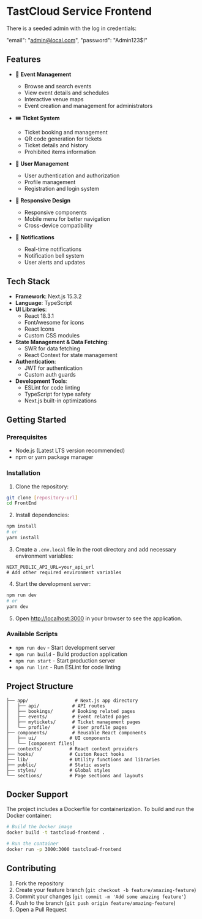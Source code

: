 # TastCloud Service Frontend

There is a seeded admin with the log in credentials:

"email": "admin@local.com",
"password": "Admin123$!"

## Features

- 🎫 **Event Management**
  - Browse and search events
  - View event details and schedules
  - Interactive venue maps
  - Event creation and management for administrators

- 🎟️ **Ticket System**
  - Ticket booking and management
  - QR code generation for tickets
  - Ticket details and history
  - Prohibited items information

- 👤 **User Management**
  - User authentication and authorization
  - Profile management
  - Registration and login system

- 📱 **Responsive Design**
  - Responsive components
  - Mobile menu for better navigation
  - Cross-device compatibility

- 🔔 **Notifications**
  - Real-time notifications
  - Notification bell system
  - User alerts and updates

## Tech Stack

- **Framework**: Next.js 15.3.2
- **Language**: TypeScript
- **UI Libraries**:
  - React 18.3.1
  - FontAwesome for icons
  - React Icons
  - Custom CSS modules
- **State Management & Data Fetching**:
  - SWR for data fetching
  - React Context for state management
- **Authentication**:
  - JWT for authentication
  - Custom auth guards
- **Development Tools**:
  - ESLint for code linting
  - TypeScript for type safety
  - Next.js built-in optimizations

## Getting Started

### Prerequisites

- Node.js (Latest LTS version recommended)
- npm or yarn package manager

### Installation

1. Clone the repository:
```bash
git clone [repository-url]
cd FrontEnd
```

2. Install dependencies:
```bash
npm install
# or
yarn install
```

3. Create a `.env.local` file in the root directory and add necessary environment variables:
```env
NEXT_PUBLIC_API_URL=your_api_url
# Add other required environment variables
```

4. Start the development server:
```bash
npm run dev
# or
yarn dev
```

5. Open [http://localhost:3000](http://localhost:3000) in your browser to see the application.

### Available Scripts

- `npm run dev` - Start development server
- `npm run build` - Build production application
- `npm run start` - Start production server
- `npm run lint` - Run ESLint for code linting

## Project Structure

```
├── app/                 # Next.js app directory
│   ├── api/            # API routes
│   ├── bookings/       # Booking related pages
│   ├── events/         # Event related pages
│   ├── mytickets/      # Ticket management pages
│   └── profile/        # User profile pages
├── components/         # Reusable React components
│   ├── ui/            # UI components
│   └── [component files]
├── contexts/          # React context providers
├── hooks/             # Custom React hooks
├── lib/               # Utility functions and libraries
├── public/            # Static assets
├── styles/            # Global styles
└── sections/          # Page sections and layouts
```

## Docker Support

The project includes a Dockerfile for containerization. To build and run the Docker container:

```bash
# Build the Docker image
docker build -t tastcloud-frontend .

# Run the container
docker run -p 3000:3000 tastcloud-frontend
```

## Contributing

1. Fork the repository
2. Create your feature branch (`git checkout -b feature/amazing-feature`)
3. Commit your changes (`git commit -m 'Add some amazing feature'`)
4. Push to the branch (`git push origin feature/amazing-feature`)
5. Open a Pull Request
